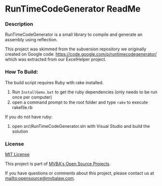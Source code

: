 RunTimeCodeGenerator ReadMe
===
### Description

RunTimeCodeGenerator is a small library to compile and generate an assembly using reflection.

This project was skimmed from the subversion repository we originally
created on Google code: https://code.google.com/p/runtimecodegenerator/
which was extracted from our ExcelHelper project.

### How To Build:

The build script requires Ruby with rake installed.

1. Run `InstallGems.bat` to get the ruby dependencies (only needs to be run once per computer)
1. open a command prompt to the root folder and type `rake` to execute rakefile.rb

If you do not have ruby:

1. open src\RunTimeCodeGenerator.sln with Visual Studio and build the solution

### License

[MIT License][mitlicense]

This project is part of [MVBA's Open Source Projects][MvbaLawGithub].

If you have questions or comments about this project, please contact us at <mailto:opensource@mvbalaw.com>.

[MvbaLawGithub]: http://mvbalaw.github.io/
[mitlicense]: http://www.opensource.org/licenses/mit-license.php
